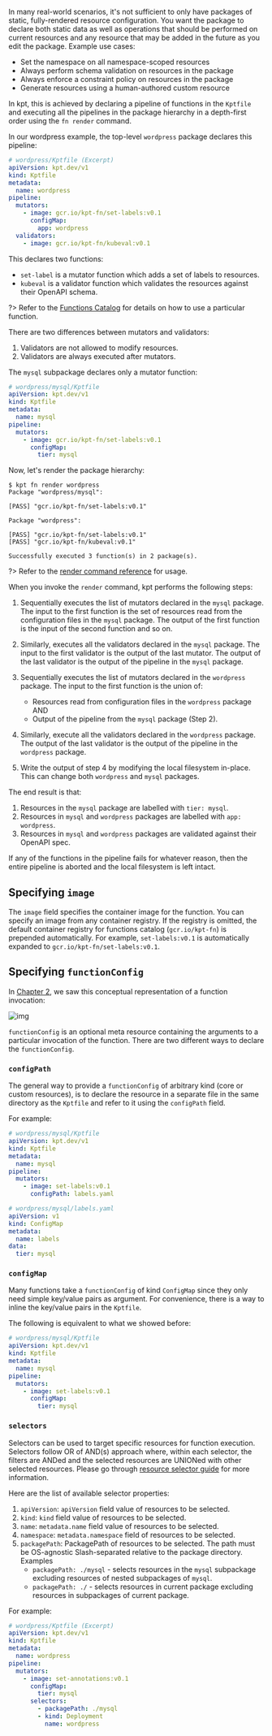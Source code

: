 In many real-world scenarios, it's not sufficient to only have packages of
static, fully-rendered resource configuration. You want the package to declare
both static data as well as operations that should be performed on current
resources and any resource that may be added in the future as you edit the
package. Example use cases:

- Set the namespace on all namespace-scoped resources
- Always perform schema validation on resources in the package
- Always enforce a constraint policy on resources in the package
- Generate resources using a human-authored custom resource

In kpt, this is achieved by declaring a pipeline of functions in the `Kptfile`
and executing all the pipelines in the package hierarchy in a depth-first order
using the `fn render` command.

In our wordpress example, the top-level `wordpress` package declares this
pipeline:

```yaml
# wordpress/Kptfile (Excerpt)
apiVersion: kpt.dev/v1
kind: Kptfile
metadata:
  name: wordpress
pipeline:
  mutators:
    - image: gcr.io/kpt-fn/set-labels:v0.1
      configMap:
        app: wordpress
  validators:
    - image: gcr.io/kpt-fn/kubeval:v0.1
```

This declares two functions:

- `set-label` is a mutator function which adds a set of labels to resources.
- `kubeval` is a validator function which validates the resources against their
  OpenAPI schema.

?> Refer to the [Functions Catalog](https://catalog.kpt.dev/ ":target=_self")
for details on how to use a particular function.

There are two differences between mutators and validators:

1. Validators are not allowed to modify resources.
2. Validators are always executed after mutators.

The `mysql` subpackage declares only a mutator function:

```yaml
# wordpress/mysql/Kptfile
apiVersion: kpt.dev/v1
kind: Kptfile
metadata:
  name: mysql
pipeline:
  mutators:
    - image: gcr.io/kpt-fn/set-labels:v0.1
      configMap:
        tier: mysql
```

Now, let's render the package hierarchy:

```shell
$ kpt fn render wordpress
Package "wordpress/mysql":

[PASS] "gcr.io/kpt-fn/set-labels:v0.1"

Package "wordpress":

[PASS] "gcr.io/kpt-fn/set-labels:v0.1"
[PASS] "gcr.io/kpt-fn/kubeval:v0.1"

Successfully executed 3 function(s) in 2 package(s).
```

?> Refer to the [render command reference][render-doc] for usage.

When you invoke the `render` command, kpt performs the following steps:

1. Sequentially executes the list of mutators declared in the `mysql` package.
   The input to the first function is the set of resources read from the
   configuration files in the `mysql` package. The output of the first function
   is the input of the second function and so on.
2. Similarly, executes all the validators declared in the `mysql` package. The
   input to the first validator is the output of the last mutator. The output of
   the last validator is the output of the pipeline in the `mysql` package.
3. Sequentially executes the list of mutators declared in the `wordpress`
   package. The input to the first function is the union of:

   - Resources read from configuration files in the `wordpress` package AND
   - Output of the pipeline from the `mysql` package (Step 2).

4. Similarly, execute all the validators declared in the `wordpress` package.
   The output of the last validator is the output of the pipeline in the
   `wordpress` package.
5. Write the output of step 4 by modifying the local filesystem in-place. This
   can change both `wordpress` and `mysql` packages.

The end result is that:

1. Resources in the `mysql` package are labelled with `tier: mysql`.
2. Resources in `mysql` and `wordpress` packages are labelled with
   `app: wordpress`.
3. Resources in `mysql` and `wordpress` packages are validated against their
   OpenAPI spec.

If any of the functions in the pipeline fails for whatever reason, then the
entire pipeline is aborted and the local filesystem is left intact.

## Specifying `image`

The `image` field specifies the container image for the function. You can specify
an image from any container registry. If the registry is omitted, the default
container registry for functions catalog (`gcr.io/kpt-fn`) is prepended automatically.
For example, `set-labels:v0.1` is automatically expanded to `gcr.io/kpt-fn/set-labels:v0.1`.

## Specifying `functionConfig`

In [Chapter 2], we saw this conceptual representation of a function invocation:

![img](/static/images/func.svg)

`functionConfig` is an optional meta resource containing the arguments to a
particular invocation of the function. There are two different ways to declare
the `functionConfig`.

### `configPath`

The general way to provide a `functionConfig` of arbitrary kind (core or custom
resources), is to declare the resource in a separate file in the same directory
as the `Kptfile` and refer to it using the `configPath` field.

For example:

```yaml
# wordpress/mysql/Kptfile
apiVersion: kpt.dev/v1
kind: Kptfile
metadata:
  name: mysql
pipeline:
  mutators:
    - image: set-labels:v0.1
      configPath: labels.yaml
```

```yaml
# wordpress/mysql/labels.yaml
apiVersion: v1
kind: ConfigMap
metadata:
  name: labels
data:
  tier: mysql
```

### `configMap`

Many functions take a `functionConfig` of kind `ConfigMap` since they only need
simple key/value pairs as argument. For convenience, there is a way to inline
the key/value pairs in the `Kptfile`.

The following is equivalent to what we showed before:

```yaml
# wordpress/mysql/Kptfile
apiVersion: kpt.dev/v1
kind: Kptfile
metadata:
  name: mysql
pipeline:
  mutators:
    - image: set-labels:v0.1
      configMap:
        tier: mysql
```

### `selectors`

Selectors can be used to target specific resources for function execution. Selectors 
follow OR of AND(s) approach where, within each selector, the filters are ANDed 
and the selected resources are UNIONed with other selected resources. Please go through 
[resource selector guide] for more information.

Here are the list of available selector properties:

1. `apiVersion`: `apiVersion` field value of resources to be selected.
2. `kind`: `kind` field value of resources to be selected.
3. `name`: `metadata.name` field value of resources to be selected.
4. `namespace`: `metadata.namespace` field of resources to be selected.
5. `packagePath`: PackagePath of resources to be selected. The path must be 
   OS-agnostic Slash-separated relative to the package directory. Examples
   - `packagePath: ./mysql` - selects resources in the `mysql` subpackage excluding resources of nested subpackages of `mysql`.
   - `packagePath: ./` - selects resources in current package excluding resources in subpackages of current package.
   
For example:

```yaml
# wordpress/Kptfile (Excerpt)
apiVersion: kpt.dev/v1
kind: Kptfile
metadata:
  name: wordpress
pipeline:
  mutators:
    - image: set-annotations:v0.1
      configMap:
        tier: mysql
      selectors:
        - packagePath: ./mysql
        - kind: Deployment
          name: wordpress
```

[chapter 2]: /book/02-concepts/03-functions
[render-doc]: /reference/cli/fn/render/
[resource selector guide]: /guides/resource-selectors
